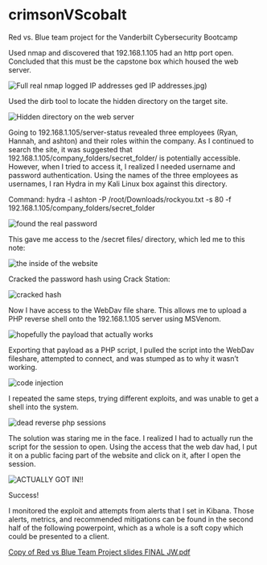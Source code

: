# crimsonVScobalt
Red vs. Blue team project for the Vanderbilt Cybersecurity Bootcamp

Used nmap and discovered that 192.168.1.105 had an http port open. Concluded that this must be the capstone box which housed the web server. 

![Full real nmap logged IP addresses](https://user-images.githubusercontent.com/82197485/145508374-d4d86b25-1fb6-4fb2-92a0-5743594a5749.jpg)
ged IP addresses.jpg)

Used the dirb tool to locate the hidden directory on the target site. 

![Hidden directory on the web server](https://user-images.githubusercontent.com/82197485/145508464-9bbfcb70-4aca-4a84-a1cd-9ec45e3a99d8.jpg)

Going to 192.168.1.105/server-status revealed three employees (Ryan, Hannah, and ashton) and their roles within the company. As I continued to search the site, it was suggested that 192.168.1.105/company_folders/secret_folder/ is potentially accessible. However, when I tried to access it, I realized I needed username and password authentication. Using the names of the three employees as usernames, I ran Hydra in my Kali Linux box against this directory.

Command: hydra -l ashton -P /root/Downloads/rockyou.txt -s 80 -f 192.168.1.105/company_folders/secret_folder

![found the real password](https://user-images.githubusercontent.com/82197485/145508493-602c17cb-7121-418a-b528-800c8d119c30.jpg)

This gave me access to the /secret files/ directory, which led me to this note:

![the inside of the website](https://user-images.githubusercontent.com/82197485/145508515-a3ea1eab-2589-4bf6-abee-281b45248333.jpg)

Cracked the password hash using Crack Station:

![cracked hash](https://user-images.githubusercontent.com/82197485/145508577-fe38e895-02cc-4598-8fea-8ff5b112ad4d.jpg)


Now I have access to the WebDav file share. This allows me to upload a PHP reverse shell onto the 192.168.1.105 server using MSVenom.

![hopefully the payload that actually works](https://user-images.githubusercontent.com/82197485/145508606-15501206-d588-4b85-acbb-855079aacad5.jpg)


Exporting that payload as a PHP script, I pulled the script into the WebDav fileshare, attempted to connect, and was stumped as to why it wasn’t working. 

![code injection](https://user-images.githubusercontent.com/82197485/145508717-6d72b18a-a3ce-442d-98d2-bd1b7716952a.jpg)


I repeated the same steps, trying different exploits, and was unable to get a shell into the system. 

![dead reverse php sessions](https://user-images.githubusercontent.com/82197485/145508736-ed113725-9231-4cec-8a24-b6e2baa2620d.jpg)


The solution was staring me in the face. I realized I had to actually run the script for the session to open. Using the access that the web dav had, I put it on a public facing part of the website and click on it, after I open the session.

![ACTUALLY GOT IN!!](https://user-images.githubusercontent.com/82197485/145508753-e69f872a-5a7d-478a-a209-22dfee3d5938.jpg)


Success!

I monitored the exploit and attempts from alerts that I set in Kibana. Those alerts, metrics, and recommended mitigations can be found in the second half of the following powerpoint, which as a whole is a soft copy which could be presented to a client. 

[Copy of Red vs Blue Team Project slides FINAL JW.pdf](https://github.com/joshuawelsch2/crimsonVScobalt/files/7689761/Copy.of.Red.vs.Blue.Team.Project.slides.FINAL.JW.pdf)

